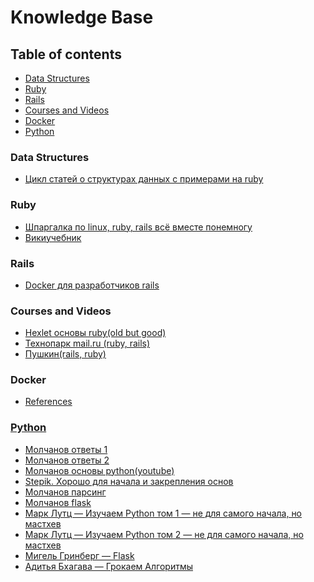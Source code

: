 <h1>Knowledge Base</h1>

<h2>Table of contents</h2>

<ul>
  <li><a href="#data-structures">Data Structures</a></li>
  <li><a href="#ruby">Ruby</a></li>
  <li><a href="#rails">Rails</a></li>
  <li><a href="#courses">Courses and Videos</a></li>
  <li><a href="#docker">Docker</a></li>
  <li><a href="#python">Python</a></li>
</ul>

<h3 id="data-structures">Data Structures</h3>
<ul>
  <li><a href="https://medium.com/amiralles/mastering-data-structures-in-ruby-recap-682a698b90d0">Цикл статей о структурах данных с примерами на ruby</a></li>
</ul>

<h3 id="ruby">Ruby</h3>
<ul>
  <li><a href="http://www.pragtob.info/rails-beginner-cheatsheet/">Шпаргалка по linux, ruby, rails всё вместе понемногу</a></li>
  <li><a href="https://ru.m.wikibooks.org/wiki/Ruby">Викиучебник</a></li>
</ul>

<h3 id="rails">Rails</h3>
<ul>
 <li><a href="http://onreader.mdl.ru/DockerRailsDevelopersApplicationsEverywhere/content/index.html">Docker для разработчиков rails</a></li>
</ul>


<h3 id="courses">Courses and Videos</h3>
<ul>
  <li><a href="https://ru.hexlet.io/courses/ruby">Hexlet основы ruby(old but good)</a></li>
  <li><a href="https://www.youtube.com/playlist?list=PLrCZzMib1e9odW1P2LnmGfe_dypZTxO3I">Технопарк mail.ru (ruby, rails)</a></li>
  <li><a href="https://www.youtube.com/playlist?list=PL3fvEdXaEVai41NdrasEgNK9lSy2w2xwg">Пушкин(rails, ruby)</a></li>
</ul>


<h3 id="docker">Docker</h3>
<ul>
  <li><a href="https://github.com/gonzo-web/knowledge_base/tree/master/docker">References</li>
</ul>

<h3 id="python">Python</h3>
<ul>
  <li><a href="https://www.youtube.com/watch?v=wsWVku26xcA">Молчанов ответы 1</li>
  <li><a href="https://www.youtube.com/watch?v=KT1Vf5EueGg">Молчанов ответы 2</li>
  <li><a href="https://www.youtube.com/playlist?list=PLlWXhlUMyooaeSj8L8tVVbtUo0WCO4ORR">Молчанов основы python(youtube)</li>
  <li><a href="https://stepik.org/course/512/">Stepik. Хорошо для начала и закрепления основ</li>
  <li><a href="https://www.youtube.com/watch?v=3hgkiDAaSQs">Молчанов парсинг</li>
  <li><a href="https://www.youtube.com/playlist?list=PLlWXhlUMyooZr5R2u2Zwxt6Pw6iwBo5y5">Молчанов flask</li>
  <li><a href="https://www.ozon.ru/context/detail/id/156082566/">Марк Лутц — Изучаем Python том 1 — не для самого начала, но мастхев</li>
  <li><a href="https://www.ozon.ru/context/detail/id/165524776/">Марк Лутц — Изучаем Python том 2 — не для самого начала, но мастхев</li>
  <li><a href="https://www.ozon.ru/context/detail/id/135559040/">Мигель Гринберг — Flask</li>
  <li><a href="https://www.ozon.ru/context/detail/id/139296295/">Адитья Бхагава — Грокаем Алгоритмы</li>
  
  
</ul>



